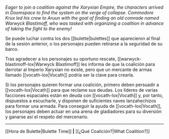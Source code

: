 _Eager to join a coalition against the Xaryxian Empire, the characters arrived in Doomspace to find the system on the verge of collapse. Commodore Krux led his crew to Aruun with the goal of finding an old comrade named Warwyck Blastimoff, who was tasked with organizing a coalition in advance of taking the fight to the enemy!_

Se puede luchar contra los dos [[bulette|bulettes]] que aparecieron al final de la sesión anterior, o los personajes pueden retirarse a la seguridad de su barco.

Tras agradecer a los personajes su oportuno rescate, [[warwyck-blastimoff-lox|Warwyck Blastimoff]] les informa de que la coalición para derrotar al Imperio Xaryxian no existe, pero que un mercante de armas llamado [[vocath-lox|Vocath]] podría ser la clave para crearla.

Si los personajes quieren formar una coalición, primero deben persuadir a [[vocath-lox|Vocath]] para que reclame sus deudas. Los líderes de varias facciones espaciales están en deuda con [[vocath-lox|Vocath]] y, por tanto, dispuestos a escucharle, y disponen de suficientes naves lanzahechizos para formar una armada. Para conseguir la ayuda de [[vocath-lox|Vocath]], los personajes deben actuar en una arena de gladiadores para su diversión y ganarse así el respeto del mercenario.

* * *

[[Hora de Bulette|Bulette Time]] **|** [[¿Qué Coalición?|What Coalition?]]

